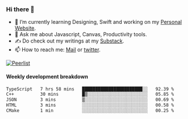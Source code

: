 ### Hi there 👋

- 🌱 I’m currently learning Designing, Swift and working on my [Personal Website](https://vaishak.de/).
- 💬 Ask me about Javascript, Canvas,  Productivity tools. 
- :writing_hand: Do check out my writings at my [Substack](https://kvaishak.substack.com/).
- 📫 How to reach me: [Mail](mailto:vaishak.kaippanchery@gmail.com) or [twitter](https://twitter.com/kvaishark).

[![Peerlist](https://github-readme-badge.peerlist.io/api/vaishak?style=plastic)](https://peerlist.io/vaishak)

#### Weekly development breakdown

<!--START_SECTION:waka-->

```txt
TypeScript   7 hrs 58 mins   ███████████████████████░░   92.39 %
C++          30 mins         █▒░░░░░░░░░░░░░░░░░░░░░░░   05.85 %
JSON         3 mins          ▒░░░░░░░░░░░░░░░░░░░░░░░░   00.69 %
HTML         3 mins          ░░░░░░░░░░░░░░░░░░░░░░░░░   00.58 %
CMake        1 min           ░░░░░░░░░░░░░░░░░░░░░░░░░   00.25 %
```

<!--END_SECTION:waka-->
